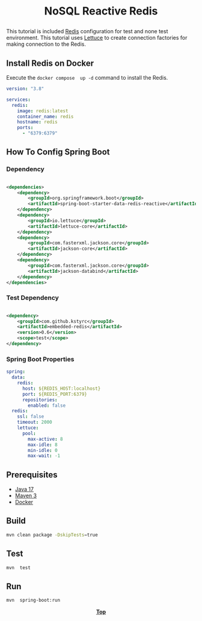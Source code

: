 # <p align="center">NoSQL Reactive Redis</p>

<p align="justify">

This tutorial is included [Redis](https://redis.io/) configuration for test and none test environment. This tutorial
uses [Lettuce](https://lettuce.io/) to create connection factories for making connection to the Redis.



</p>

## Install Redis on Docker

Execute the `docker compose  up -d` command to install the Redis.

```yaml
version: "3.8"

services:
  redis:
    image: redis:latest
    container_name: redis
    hostname: redis
    ports:
      - "6379:6379"
```

## How To Config Spring Boot

### Dependency

```xml

<dependencies>
    <dependency>
        <groupId>org.springframework.boot</groupId>
        <artifactId>spring-boot-starter-data-redis-reactive</artifactId>
    </dependency>
    <dependency>
        <groupId>io.lettuce</groupId>
        <artifactId>lettuce-core</artifactId>
    </dependency>
    <dependency>
        <groupId>com.fasterxml.jackson.core</groupId>
        <artifactId>jackson-core</artifactId>
    </dependency>
    <dependency>
        <groupId>com.fasterxml.jackson.core</groupId>
        <artifactId>jackson-databind</artifactId>
    </dependency>
</dependencies>
```

### Test Dependency

```xml

<dependency>
    <groupId>com.github.kstyrc</groupId>
    <artifactId>embedded-redis</artifactId>
    <version>0.6</version>
    <scope>test</scope>
</dependency>
```

### Spring Boot Properties

```yaml
spring:
  data:
    redis:
      host: ${REDIS_HOST:localhost}
      port: ${REDIS_PORT:6379}
      repositories:
        enabled: false
  redis:
    ssl: false
    timeout: 2000
    lettuce:
      pool:
        max-active: 8
        max-idle: 8
        min-idle: 0
        max-wait: -1
```

## Prerequisites

* [Java 17](https://www.oracle.com/de/java/technologies/downloads/)
* [Maven 3](https://maven.apache.org/index.html)
* [Docker](https://www.docker.com/)

## Build

```bash
mvn clean package -DskipTests=true
```

## Test

```bash
mvn  test
```

## Run

```bash
mvn  spring-boot:run
```

**<p align="center"> [Top](#nosql-reactive-redis) </p>**